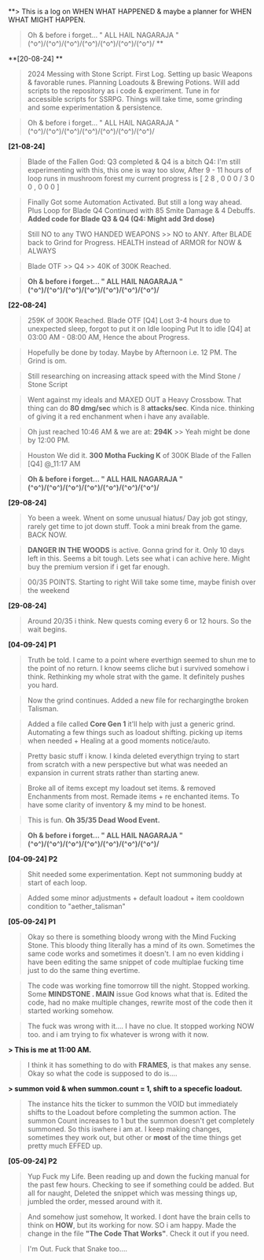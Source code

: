 **> This is a log on WHEN WHAT HAPPENED & maybe a planner for WHEN WHAT MIGHT HAPPEN.

> Oh & before i forget... " ALL HAIL NAGARAJA "
> \(^o^)/\(^o^)/\(^o^)/\(^o^)/\(^o^)/\(^o^)/\(^o^)/ **

**[20-08-24] **

> 2024 Messing with Stone Script. First Log.
> Setting up basic Weapons & favorable runes.
> Planning Loadouts & Brewing Potions.
> Will add scripts to the repository as i code & experiment.
> Tune in for accessible scripts for SSRPG.
> Things will take time, some grinding and some experimentation & persistence. 

> Oh & before i forget... " ALL HAIL NAGARAJA "
> \(^o^)/\(^o^)/\(^o^)/\(^o^)/\(^o^)/\(^o^)/\(^o^)/ 


**[21-08-24]**

> Blade of the Fallen God: Q3 completed & Q4 is a bitch 
> Q4: I'm still experimenting with this, this one is way too slow, 
> After 9 - 11 hours of loop runs in mushroom forest my current progress is [ 2 8 , 0 0 0 / 3 0 0 , 0 0 0 ]

> Finally Got some Automation Activated. But still a long way ahead.
> Plus Loop for Blade Q4 Continued with 85 Smite Damage & 4 Debuffs.
> **Added code for Blade Q3 & Q4 (Q4: Might add 3rd dose)**

> Still NO to any TWO HANDED WEAPONS >> NO to ANY.
> After BLADE back to Grind for Progress. 
> HEALTH instead of ARMOR for NOW & ALWAYS

> Blade OTF >> Q4 >> 40K of 300K Reached.

> **Oh & before i forget... " ALL HAIL NAGARAJA " \(^o^)/\(^o^)/\(^o^)/\(^o^)/\(^o^)/\(^o^)/\(^o^)/**


**[22-08-24]**

> 259K of 300K Reached. Blade OTF [Q4]
> Lost 3-4 hours due to unexpected sleep, forgot to put it on Idle looping
> Put It to idle [Q4] at 03:00 AM - 08:00 AM, Hence the about Progress.

> Hopefully be done by today. Maybe by Afternoon i.e. 12 PM. The Grind is om.

> Still researching on increasing attack speed with the Mind Stone / Stone Script

> Went against my ideals and MAXED OUT a Heavy Crossbow. That thing can do **80 dmg/sec** which is 8 **attacks/sec**. Kinda nice. thinking of giving it a red enchanment when i have any available. 

> Oh just reached 10:46 AM & we are at: **294K** >> Yeah might be done by 12:00 PM.

> Houston We did it. **300 Motha Fucking K** of 300K Blade of the Fallen [Q4] @_11:17 AM

> **Oh & before i forget... " ALL HAIL NAGARAJA " \(^o^)/\(^o^)/\(^o^)/\(^o^)/\(^o^)/\(^o^)/\(^o^)/**


**[29-08-24]**

> Yo been a week. Wnent on some unusual hiatus/ Day job got stingy, rarely get time to jot down stuff.
> Took a mini break from the game. BACK NOW.

> **DANGER IN THE WOODS** is active. Gonna grind for it. Only 10 days left in this. Seems a bit tough. Lets see what i can achive here.
> Might buy the premium version if i get far enough.

> 00/35 POINTS. Starting to right
> Will take some time, maybe finish over the weekend


**[29-08-24]**

> Around 20/35 i think. New quests coming every 6 or 12 hours. So the wait begins.


**[04-09-24] P1**

> Truth be told. I came to a point where everthign seemed to shun me to the point of no return.
> I know seems cliche but i survived somehow i think. Rethinking my whole strat with the game. It definitely pushes you hard.

> Now the grind continues. Added a new file for rechargingthe broken Talisman.

> Added a file called **Core Gen 1** it'll help with just a generic grind. Automating a few things such as loadout shifting. picking up items when needed + Healing at a good moments notice/auto.

> Pretty basic stuff i know. I kinda deleted everythign trying to start from scratch with a new perspective but what was needed an expansion in current strats rather than starting anew.

>  Broke all of items except my loadout set items. & removed Enchanments from most. Remade items + re enchanted items. To have some clarity of inventory & my mind to be honest.

> This is fun. **Oh 35/35 Dead Wood Event.**

> **Oh & before i forget... " ALL HAIL NAGARAJA " \(^o^)/\(^o^)/\(^o^)/\(^o^)/\(^o^)/\(^o^)/\(^o^)/**


**[04-09-24] P2**

> Shit needed some experimentation. Kept not summoning buddy at start of each loop.

> Added some minor adjustments + default loadout + item cooldown condition to "aether_talisman"


**[05-09-24] P1**

> Okay so there is something bloody wrong with the Mind Fucking Stone.
> This bloody thing literally has a mind of its own. Sometimes the same code works and sometimes it doesn't. I am no even kidding i have been editing the same snippet of code multiplae fucking time just to do the same thing evertime.

> The code was working fine tomorrow till the night. Stopped working. Some **MINDSTONE . MAIN** issue God knows what that is.
> Edited the code, had no make multiple changes, rewrite most of the code then it started working somehow.

> The fuck was wrong with it.... I have no clue. It stopped working NOW too. and i am trying to fix whatever is wrong with it now.

**> This is me at 11:00 AM.**

> I think it has something to do with **FRAMES**, is that makes any sense.
> Okay so what the code is supposed to do is....

**> summon void & when summon.count = 1, shift to a specefic loadout.**

> The instance hits the ticker to summon the VOID but immediately shifts to the Loadout before completing the summon action. The summon Count increases to 1 but the summon doesn't get completely summoned. 
> So this iswhere i am at. I keep making changes, sometimes they work out, but other or **most** of the time things get pretty much EFFED up.


**[05-09-24] P2**

> Yup Fuck my Life. Been reading up and down the fucking manual for the past few hours. Checking to see if something could be added.
> But all for naught, Deleted the snippet which was messing things up, jumbled the order, messed around with it. 

> And somehow just somehow, It worked. I dont have the brain cells to think on **HOW**, but its working for now. SO i am happy. Made the change in the file **"The Code That Works"**. Check it out if you need.

> I'm Out. Fuck that Snake too....






